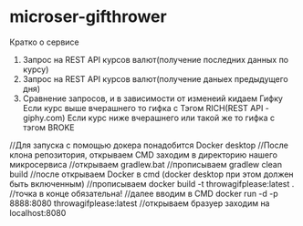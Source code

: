 # microser-gifthrower

Кратко о сервисе
1. Запрос на REST API курсов валют(получение последних данных по курсу)
2. Запрос на REST API курсов валют(получение даныех предыдущего дня)
3. Сравнение запросов, и в зависимости от изменеий кидаем Гифку
Если курс выше вчерашнего то гифка с Тэгом RICH(REST API - giphy.com) 
Если курс ниже вчерашнего или такой же то гифка с тэгом BROKE


//Для запуска с помощью докера понадобится Docker desktop
//После клона репозитория, открываем CMD заходим в директорию нашего микросервиса
//открываем gradlew.bat
//прописываем gradlew clean build 
//после открываем Docker в cmd (docker desktop при этом должен быть включенным)
//прописываем docker build -t throwagifplease:latest .  //точка в конце обязательна! 
//далее вводим в CMD docker run -d -p 8888:8080 throwagifplease:latest
//открываем бразуер заходим на localhost:8080
